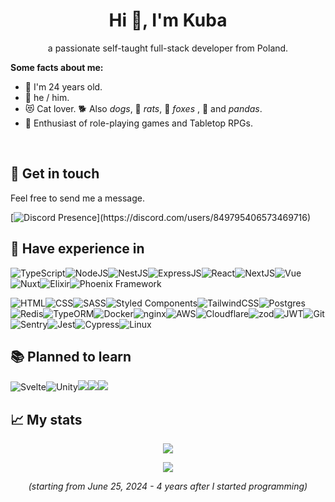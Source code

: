 <h1 align="center">Hi 👋, I'm Kuba</h1>

<p align="center">a passionate self-taught full-stack developer from Poland.</p>


**Some facts about me:**

- 🥸 I'm 24 years old.
- 🙂 he / him.
- 😻 Cat lover. 🐕 Also *dogs*,  🐀 *rats*, 🦊 *foxes* ,  🐼 and *pandas*.
- 🎲 Enthusiast of role-playing games and Tabletop RPGs.

‏‏‎ ‎

## 🤝 Get in touch
Feel free to send me a message.
<p align="center">

[![Discord Presence](https://lanyard.cnrad.dev/api/849795406573469716?idleMessage=Probably%20doing%20something%20else...)](https://discord.com/users/849795406573469716)

</p>


## 🔧 Have experience in

<img src="https://img.shields.io/badge/typescript-%23007ACC.svg?style=for-the-badge&logo=typescript&logoColor=white" alt="TypeScript" /><img src="https://img.shields.io/badge/node.js-6DA55F?style=for-the-badge&logo=node.js&logoColor=white" alt="NodeJS"/><img src="https://img.shields.io/badge/nestjs-%23E0234E.svg?style=for-the-badge&logo=nestjs&logoColor=white" alt="NestJS"/><img src="https://img.shields.io/badge/express.js-%23404d59.svg?style=for-the-badge&logo=express&logoColor=%2361DAFB" alt="ExpressJS"/><img src="https://img.shields.io/badge/react-%2320232a.svg?style=for-the-badge&logo=react&logoColor=%2361DAFB" alt="React" /><img src="https://img.shields.io/badge/Next-black?style=for-the-badge&logo=next.js&logoColor=white" alt="NextJS" /><img src="https://img.shields.io/badge/vuejs-%2335495e.svg?style=for-the-badge&logo=vuedotjs&logoColor=%234FC08D" alt="Vue" /><img src="https://img.shields.io/badge/Nuxt-002E3B?style=for-the-badge&logo=nuxtdotjs&logoColor=#00DC82" alt="Nuxt" /><img src="https://img.shields.io/badge/c%23-%23239120.svg?style=for-the-badge&logo=c-sharp&logoColor=white" alt="" /><img src="https://img.shields.io/badge/.NET-5C2D91?style=for-the-badge&logo=.net&logoColor=white" alt="" /><img src="https://img.shields.io/badge/elixir-%234B275F.svg?style=for-the-badge&logo=elixir&logoColor=white" alt="Elixir" /><img src="https://img.shields.io/badge/phoenixframework-%23FD4F00.svg?style=for-the-badge&logo=phoenixframework&logoColor=black" alt="Phoenix Framework" />


<img src="https://img.shields.io/badge/html5-%23E34F26.svg?style=for-the-badge&logo=html5&logoColor=white" alt="HTML" /><img src="https://img.shields.io/badge/css3-%231572B6.svg?style=for-the-badge&logo=css3&logoColor=white" alt="CSS" /><img src="https://img.shields.io/badge/SASS-hotpink.svg?style=for-the-badge&logo=SASS&logoColor=white" alt="SASS" /><img src="https://img.shields.io/badge/styled--components-DB7093?style=for-the-badge&logo=styled-components&logoColor=white" alt="Styled Components" /><img src="https://img.shields.io/badge/tailwindcss-%2338B2AC.svg?style=for-the-badge&logo=tailwind-css&logoColor=white" alt="TailwindCSS" /><img src="https://img.shields.io/badge/chakra-%234ED1C5.svg?style=for-the-badge&logo=chakraui&logoColor=white" alt="" /><img src="https://img.shields.io/badge/mysql-%2300f.svg?style=for-the-badge&logo=mysql&logoColor=white" alt="" /><img src="https://img.shields.io/badge/PostgreSQL-316192?style=for-the-badge&logo=postgresql&logoColor=white" alt="Postgres" /><img src="https://img.shields.io/badge/redis-%23DD0031.svg?style=for-the-badge&logo=redis&logoColor=white" alt="Redis" /><img src="https://img.shields.io/badge/redux-%23593d88.svg?style=for-the-badge&logo=redux&logoColor=white" alt="" /><img src="https://img.shields.io/badge/axios-671ddf?&style=for-the-badge&logo=axios&logoColor=white" alt="" /><img src="https://img.shields.io/badge/React_Query-FF4154?style=for-the-badge&logo=React_Query&logoColor=white" alt="" /><img src="https://img.shields.io/badge/vite-%23646CFF.svg?style=for-the-badge&logo=vite&logoColor=white" alt="" /><img src="https://img.shields.io/badge/webpack-%238DD6F9.svg?style=for-the-badge&logo=webpack&logoColor=black" alt="" /><img src="https://img.shields.io/badge/lua-%232C2D72.svg?style=for-the-badge&logo=lua&logoColor=white" alt="" /><img src="https://img.shields.io/badge/Prisma-3982CE?style=for-the-badge&logo=Prisma&logoColor=white" alt="" /><img src="https://camo.githubusercontent.com/6f7c001de494cf07a82795ba44bca083ebb61ba91e821d920acfd7a28f8523e1/68747470733a2f2f696d672e736869656c64732e696f2f62616467652f747970656f726d2d4645303830333f7374796c653d666f722d7468652d6261646765266c6f676f3d747970656f726d266c6f676f436f6c6f723d7768697465" alt="TypeORM" /><img src="https://img.shields.io/badge/docker-%230db7ed.svg?style=for-the-badge&logo=docker&logoColor=white" alt="Docker" /><img src="https://img.shields.io/badge/nginx-%23009639.svg?style=for-the-badge&logo=nginx&logoColor=white" alt="nginx" /><img src="https://img.shields.io/badge/AWS-%23FF9900.svg?style=for-the-badge&logo=amazon-aws&logoColor=white" alt="AWS" /><img src="https://img.shields.io/badge/Cloudflare-F38020?style=for-the-badge&logo=Cloudflare&logoColor=white" alt="Cloudflare"/><img src="https://camo.githubusercontent.com/de7fa36363b2a3556b48098df25827b6c8c30808233eda877fed4f7c76781262/68747470733a2f2f696d672e736869656c64732e696f2f62616467652f5a6f642d3345363742312e7376673f7374796c653d666f722d7468652d6261646765266c6f676f3d5a6f64266c6f676f436f6c6f723d7768697465" alt="zod" /><img src="https://camo.githubusercontent.com/5b9fdd18d3be6c05fa2eec8e20a7f20e42cebdf8bbd1f996a606b6a0e4abd018/68747470733a2f2f696d672e736869656c64732e696f2f62616467652f4a534f4e253230576562253230546f6b656e732d3030303030302e7376673f7374796c653d666f722d7468652d6261646765266c6f676f3d4a534f4e2d5765622d546f6b656e73266c6f676f436f6c6f723d7768697465" alt="JWT"/><img src="https://img.shields.io/badge/jira-%230A0FFF.svg?style=for-the-badge&logo=jira&logoColor=white" alt="" /><img src="https://img.shields.io/badge/git-%23F05033.svg?style=for-the-badge&logo=git&logoColor=white" alt="Git" /><img src="https://img.shields.io/badge/github-%23121011.svg?style=for-the-badge&logo=github&logoColor=white" alt="" /><img src="https://img.shields.io/badge/GitLab-330F63?style=for-the-badge&logo=gitlab&logoColor=white" alt="" /><img src="https://img.shields.io/badge/sentry-%23362D59.svg?style=for-the-badge&logo=sentry&logoColor=white" alt="Sentry" /><img src="https://img.shields.io/badge/-jest-%23C21325?style=for-the-badge&logo=jest&logoColor=white" alt="Jest" /><img src="https://img.shields.io/badge/-cypress-%23E5E5E5?style=for-the-badge&logo=cypress&logoColor=058a5e" alt="Cypress" /><img src="https://img.shields.io/badge/Linux-FCC624?style=for-the-badge&logo=linux&logoColor=black" alt="Linux" />

## 📚 Planned to learn

<img src="https://img.shields.io/badge/Svelte-4A4A55?style=for-the-badge&logo=svelte&logoColor=FF3E00" alt="Svelte" /><img src="https://img.shields.io/badge/Unity-100000?style=for-the-badge&logo=unity&logoColor=white" alt="Unity" /><img src="https://img.shields.io/badge/blender-%23F5792A.svg?style=for-the-badge&logo=blender&logoColor=white" /><img src="https://img.shields.io/badge/-Unreal%20Engine-313131?style=for-the-badge&logo=unreal-engine&logoColor=white" /><img src="https://img.shields.io/badge/C%2B%2B-00599C?style=for-the-badge&logo=c%2B%2B&logoColor=white" />

## 📈 My stats

<p align="center">
  <img src="https://komarev.com/ghpvc/?username=403hpns&style=for-the-badge" />
</p>

<p align="center">
  <img src="https://github-readme-stats.vercel.app/api/wakatime?username=403hpns" />
</p>
<p align="center">
    <em>(starting from June 25, 2024 - 4 years after I started programming)</em>
</p>

<h2> </h2>
<div align="center">
  <img src="https://i.imgur.com/ll2HzoZ.jpg" alt="" />
</div>



